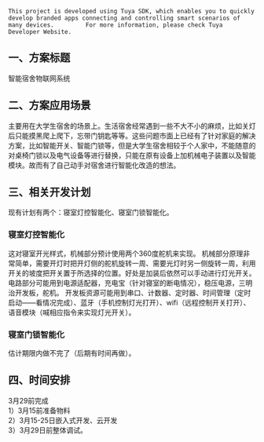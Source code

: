 `This project is developed using Tuya SDK, which enables you to quickly develop branded apps connecting and controlling smart scenarios of many devices.         For more information, please check Tuya Developer Website.`

## 一、方案标题
智能宿舍物联网系统
## 二、方案应用场景
主要用在大学生宿舍的场景上。生活宿舍经常遇到一些不大不小的麻烦，比如关灯后只能摸黑爬上爬下，忘带门钥匙等等。这些问题市面上已经有了针对家庭的解决方案，比如智能开关、智能门锁等，但是大学生宿舍相较于个人家中，不能随意的对桌椅门锁以及电气设备等进行替换，只能在原有设备上加机械电子装置以及智能模块。故而有了自己动手对宿舍进行智能化改造的想法。
## 三、相关开发计划
现有计划有两个：寝室灯控智能化、寝室门锁智能化。
### 寝室灯控智能化
 这对寝室开光样式，机械部分预计使用两个360度舵机来实现。
 机械部分原理非常简单，需要开灯时把开灯侧的舵机旋转一周、需要光灯时另一侧旋转一周，利用开关的坡度把开关置于所选择的位置。好处是加装后依然可以手动进行灯光开关。
 电路部分可能用到电源适配器，充电宝（针对寝室的断电情况），稳压电源，三明治开发板，舵机。
 开发板资源可能用到串口、计数器、定时器、时间管理（定时启动——看情况完成）、蓝牙（手机控制灯光打开）、wifi（远程控制开关打开）、语音模块（喊相应指令来实现灯光开关）。
### 寝室门锁智能化
估计期限内做不完了（后期有时间再做）。
## 四、时间安排
3月29前完成 <br>
1）3月15前准备物料<br>
2）3月15-25日嵌入式开发、云开发<br>
3）3月29日前整体调试。

